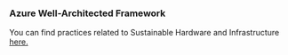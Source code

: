 ### Azure Well-Architected Framework 

You can find practices related to Sustainable Hardware and Infrastructure [here.](https://learn.microsoft.com/en-us/azure/well-architected/sustainability/sustainability-application-design)
